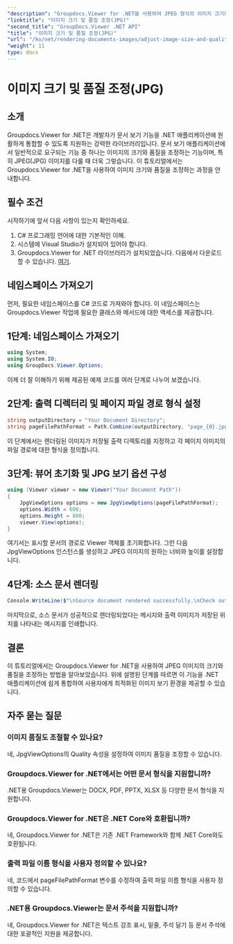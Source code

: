 ```yaml
---
"description": "Groupdocs.Viewer for .NET을 사용하여 JPEG 형식의 이미지 크기와 품질을 최적화하는 방법을 알아보세요. 문서 보기 환경을 개선해 보세요."
"linktitle": "이미지 크기 및 품질 조정(JPG)"
"second_title": "GroupDocs.Viewer .NET API"
"title": "이미지 크기 및 품질 조정(JPG)"
"url": "/ko/net/rendering-documents-images/adjust-image-size-and-quality-jpg/"
"weight": 11
type: docs
---
```

# 이미지 크기 및 품질 조정(JPG)

## 소개
Groupdocs.Viewer for .NET은 개발자가 문서 보기 기능을 .NET 애플리케이션에 원활하게 통합할 수 있도록 지원하는 강력한 라이브러리입니다. 문서 보기 애플리케이션에서 일반적으로 요구되는 기능 중 하나는 이미지의 크기와 품질을 조정하는 기능이며, 특히 JPEG(JPG) 이미지를 다룰 때 더욱 그렇습니다. 이 튜토리얼에서는 Groupdocs.Viewer for .NET을 사용하여 이미지 크기와 품질을 조정하는 과정을 안내합니다.
## 필수 조건
시작하기에 앞서 다음 사항이 있는지 확인하세요.
1. C# 프로그래밍 언어에 대한 기본적인 이해.
2. 시스템에 Visual Studio가 설치되어 있어야 합니다.
3. Groupdocs.Viewer for .NET 라이브러리가 설치되었습니다. 다음에서 다운로드할 수 있습니다. [여기](https://releases.groupdocs.com/viewer/net/).

## 네임스페이스 가져오기
먼저, 필요한 네임스페이스를 C# 코드로 가져와야 합니다. 이 네임스페이스는 Groupdocs.Viewer 작업에 필요한 클래스와 메서드에 대한 액세스를 제공합니다.
## 1단계: 네임스페이스 가져오기
```csharp
using System;
using System.IO;
using GroupDocs.Viewer.Options;
```

이제 더 잘 이해하기 위해 제공된 예제 코드를 여러 단계로 나누어 보겠습니다.
## 2단계: 출력 디렉터리 및 페이지 파일 경로 형식 설정
```csharp
string outputDirectory = "Your Document Directory";
string pageFilePathFormat = Path.Combine(outputDirectory, "page_{0}.jpg");
```
이 단계에서는 렌더링된 이미지가 저장될 출력 디렉토리를 지정하고 각 페이지 이미지의 파일 경로에 대한 형식을 정의합니다.
## 3단계: 뷰어 초기화 및 JPG 보기 옵션 구성
```csharp
using (Viewer viewer = new Viewer("Your Document Path"))
{
    JpgViewOptions options = new JpgViewOptions(pageFilePathFormat);
    options.Width = 600;
    options.Height = 800;
    viewer.View(options);
}
```
여기서는 표시할 문서의 경로로 Viewer 객체를 초기화합니다. 그런 다음 JpgViewOptions 인스턴스를 생성하고 JPEG 이미지의 원하는 너비와 높이를 설정합니다.
## 4단계: 소스 문서 렌더링
```csharp
Console.WriteLine($"\nSource document rendered successfully.\nCheck output in {outputDirectory}.");
```
마지막으로, 소스 문서가 성공적으로 렌더링되었다는 메시지와 출력 이미지가 저장된 위치를 나타내는 메시지를 인쇄합니다.

## 결론
이 튜토리얼에서는 Groupdocs.Viewer for .NET을 사용하여 JPEG 이미지의 크기와 품질을 조정하는 방법을 알아보았습니다. 위에 설명된 단계를 따르면 이 기능을 .NET 애플리케이션에 쉽게 통합하여 사용자에게 최적화된 이미지 보기 환경을 제공할 수 있습니다.
## 자주 묻는 질문
### 이미지 품질도 조절할 수 있나요?
네, JpgViewOptions의 Quality 속성을 설정하여 이미지 품질을 조정할 수 있습니다.
### Groupdocs.Viewer for .NET에서는 어떤 문서 형식을 지원합니까?
.NET용 Groupdocs.Viewer는 DOCX, PDF, PPTX, XLSX 등 다양한 문서 형식을 지원합니다.
### Groupdocs.Viewer for .NET은 .NET Core와 호환됩니까?
네, Groupdocs.Viewer for .NET은 기존 .NET Framework와 함께 .NET Core와도 호환됩니다.
### 출력 파일 이름 형식을 사용자 정의할 수 있나요?
네, 코드에서 pageFilePathFormat 변수를 수정하여 출력 파일 이름 형식을 사용자 정의할 수 있습니다.
### .NET용 Groupdocs.Viewer는 문서 주석을 지원합니까?
네, Groupdocs.Viewer for .NET은 텍스트 강조 표시, 밑줄, 주석 달기 등 문서 주석에 대한 포괄적인 지원을 제공합니다.